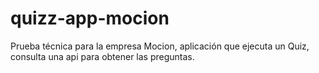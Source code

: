 # quizz-app-mocion
Prueba técnica para la empresa Mocion, aplicación que ejecuta un Quiz, consulta una api para obtener las preguntas.
